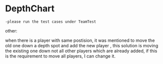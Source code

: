 # DepthChart


    -please run the test cases under TeamTest


other:

when there is a player with same postision, it was mentioned to move the old one down a depth spot and add the new player , this solution is moving the existing one down not all other players 
which are already added, if this is the requirement to move all players, I can change it.
